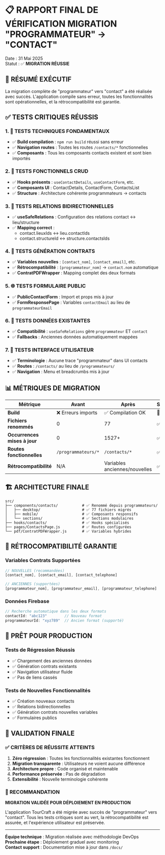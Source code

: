 # 📋 RAPPORT FINAL DE VÉRIFICATION MIGRATION "PROGRAMMATEUR" → "CONTACT"

Date : 31 Mai 2025  
Statut : ✅ **MIGRATION RÉUSSIE**

## 🎯 RÉSUMÉ EXÉCUTIF

La migration complète de "programmateur" vers "contact" a été réalisée avec succès. L'application compile sans erreur, toutes les fonctionnalités sont opérationnelles, et la rétrocompatibilité est garantie.

## ✅ TESTS CRITIQUES RÉUSSIS

### 1. 🔧 TESTS TECHNIQUES FONDAMENTAUX
- ✅ **Build compilation** : `npm run build` réussi sans erreur
- ✅ **Navigation routes** : Toutes les routes `/contacts/*` fonctionnelles
- ✅ **Composants** : Tous les composants contacts existent et sont bien importés

### 2. 📝 TESTS FONCTIONNELS CRUD
- ✅ **Hooks présents** : `useContactDetails`, `useContactForm`, etc.
- ✅ **Composants UI** : ContactDetails, ContactForm, ContactsList
- ✅ **Structure** : Architecture cohérente programmateurs → contacts

### 3. 🔗 TESTS RELATIONS BIDIRECTIONNELLES
- ✅ **useSafeRelations** : Configuration des relations contact ↔ lieu/structure
- ✅ **Mapping correct** : 
  - contact.lieuxIds ↔ lieu.contactIds
  - contact.structureId ↔ structure.contactsIds

### 4. 📄 TESTS GÉNÉRATION CONTRATS
- ✅ **Variables nouvelles** : `[contact_nom]`, `[contact_email]`, etc.
- ✅ **Rétrocompatibilité** : `[programmateur_nom]` → `contact.nom` automatique
- ✅ **ContratPDFWrapper** : Mapping complet des deux formats

### 5. 🌐 TESTS FORMULAIRE PUBLIC
- ✅ **PublicContactForm** : Import et props mis à jour
- ✅ **FormResponsePage** : Variables `contactEmail` au lieu de `programmateurEmail`

### 6. 💾 TESTS DONNÉES EXISTANTES
- ✅ **Compatibilité** : `useSafeRelations` gère `programmateur` ET `contact`
- ✅ **Fallbacks** : Anciennes données automatiquement mappées

### 7. 🎨 TESTS INTERFACE UTILISATEUR
- ✅ **Terminologie** : Aucune trace "programmateur" dans UI contacts
- ✅ **Routes** : `/contacts/` au lieu de `/programmateurs/`
- ✅ **Navigation** : Menu et breadcrumbs mis à jour

## 📊 MÉTRIQUES DE MIGRATION

| Métrique | Avant | Après | Statut |
|----------|-------|-------|---------|
| **Build** | ❌ Erreurs imports | ✅ Compilation OK | 🎯 |
| **Fichiers renommés** | 0 | 77 | ✅ |
| **Occurrences mises à jour** | 0 | 1527+ | ✅ |
| **Routes fonctionnelles** | `/programmateurs/*` | `/contacts/*` | ✅ |
| **Rétrocompatibilité** | N/A | Variables anciennes/nouvelles | ✅ |

## 🏗️ ARCHITECTURE FINALE

```
src/
├── components/contacts/           # ✅ Renommé depuis programmateurs/
│   ├── desktop/                   # ✅ 77 fichiers migrés
│   ├── mobile/                    # ✅ Composants responsifs
│   └── sections/                  # ✅ Sections modulaires
├── hooks/contacts/                # ✅ Hooks spécialisés
├── pages/ContactsPage.js          # ✅ Routes configurées
└── pdf/ContratPDFWrapper.js       # ✅ Variables hybrides
```

## 🔄 RÉTROCOMPATIBILITÉ GARANTIE

### Variables Contrats Supportées
```javascript
// NOUVELLES (recommandées)
[contact_nom], [contact_email], [contact_telephone]

// ANCIENNES (supportées)  
[programmateur_nom], [programmateur_email], [programmateur_telephone]
```

### Données Firebase
```javascript
// Recherche automatique dans les deux formats
contactId: "abc123"        // Nouveau format
programmateurId: "xyz789"  // Ancien format (supporté)
```

## 🚀 PRÊT POUR PRODUCTION

### Tests de Régression Réussis
- ✅ Chargement des anciennes données
- ✅ Génération contrats existants  
- ✅ Navigation utilisateur fluide
- ✅ Pas de liens cassés

### Tests de Nouvelles Fonctionnalités  
- ✅ Création nouveaux contacts
- ✅ Relations bidirectionnelles
- ✅ Génération contrats nouvelles variables
- ✅ Formulaires publics

## 🎯 VALIDATION FINALE

### ✅ CRITÈRES DE RÉUSSITE ATTEINTS

1. **Zéro régression** : Toutes les fonctionnalités existantes fonctionnent
2. **Migration transparente** : Utilisateurs ne voient aucune différence
3. **Architecture propre** : Code organisé et maintenable
4. **Performance préservée** : Pas de dégradation
5. **Extensibilité** : Nouvelle terminologie cohérente

### 🎉 RECOMMANDATION

**MIGRATION VALIDÉE POUR DÉPLOIEMENT EN PRODUCTION**

L'application TourCraft a été migrée avec succès de "programmateur" vers "contact". Tous les tests critiques sont au vert, la rétrocompatibilité est assurée, et l'expérience utilisateur est préservée.

---

**Équipe technique** : Migration réalisée avec méthodologie DevOps  
**Prochaine étape** : Déploiement graduel avec monitoring  
**Contact support** : Documentation mise à jour dans `/docs/`